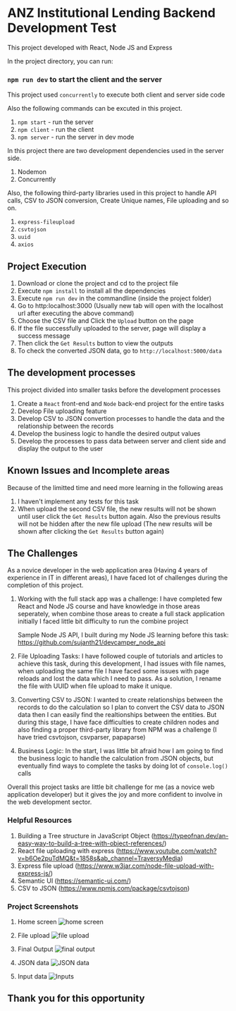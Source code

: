 # ANZ Institutional Lending Backend Development Test

This project developed with React, Node JS and Express

In the project directory, you can run:

### `npm run dev` to start the client and the server

This project used `concurrently` to execute both client and server side code

Also the following commands can be excuted in this project.

1. `npm start` - run the server
2. `npm client` - run the client
3. `npm server` - run the server in dev mode

In this project there are two development dependencies used in the server side.

1. Nodemon
2. Concurrently

Also, the following third-party libraries used in this project to handle API calls, CSV to JSON conversion, Create Unique names, File uploading and so on.

1. `express-fileupload`
2. `csvtojson`
3. `uuid`
4. `axios`

## Project Execution

1. Download or clone the project and cd to the project file
2. Execute `npm install` to install all the dependencies
3. Execute `npm run dev` in the commandline (inside the project folder)
4. Go to http:localhost:3000 (Usually new tab will open with the localhost url after executing the above command)
5. Choose the CSV file and Click the `Upload` button on the page
6. If the file successfully uploaded to the server, page will display a success message
7. Then click the `Get Results` button to view the outputs
8. To check the converted JSON data, go to `http://localhost:5000/data`

## The development processes

This project divided into smaller tasks before the development processes

1.  Create a `React` front-end and `Node` back-end project for the entire tasks
2.  Develop File uploading feature
3.  Develop CSV to JSON convertion processes to handle the data and the relationship between the records
4.  Develop the business logic to handle the desired output values
5.  Develop the processes to pass data between server and client side and display the output to the user

## Known Issues and Incomplete areas

Because of the limitted time and need more learning in the following areas

1. I haven't implement any tests for this task
2. When upload the second CSV file, the new results will not be shown until user click the `Get Results` button again. Also the previous results will not be hidden after the new file upload (The new results will be shown after clicking the `Get Results` button again)

## The Challenges

As a novice developer in the web application area (Having 4 years of experience in IT in different areas), I have faced lot of challenges during the completion of this project.

1. Working with the full stack app was a challenge:
   I have completed few React and Node JS course and have knowledge in those areas seperately, when combine those areas to create a full stack application initially I faced little bit difficulty to run the combine project

   Sample Node JS API, I built during my Node JS learning before this task:
   https://github.com/sujanth21/devcamper_node_api

2. File Uploading Tasks:
   I have followed couple of tutorials and articles to achieve this task, during this development, I had issues with file names, when uploading the same file I have faced some issues with page reloads and lost the data which I need to pass. As a solution, I rename the file with UUID when file upload to make it unique.

3. Converting CSV to JSON:
   I wanted to create relationships between the records to do the calculation so I plan to convert the CSV data to JSON data then I can easily find the realtionships between the entities.
   But during this stage, I have face difficulties to create children nodes and also finding a proper third-party library from NPM was a challenge (I have tried csvtojson, csvparser, papaparse)

4. Business Logic: In the start, I was little bit afraid how I am going to find the business logic to handle the calculation from JSON objects, but eventually find ways to complete the tasks by doing lot of `console.log()` calls

Overall this project tasks are little bit challenge for me (as a novice web application developer) but it gives the joy and more confident to involve in the web development sector.

### Helpful Resources

1. Building a Tree structure in JavaScript Object (https://typeofnan.dev/an-easy-way-to-build-a-tree-with-object-references/)
2. React file uploading with express (https://www.youtube.com/watch?v=b6Oe2puTdMQ&t=1858s&ab_channel=TraversyMedia)
3. Express file upload (https://www.w3jar.com/node-file-upload-with-express-js/)
4. Semantic UI (https://semantic-ui.com/)
5. CSV to JSON (https://www.npmjs.com/package/csvtojson)

### Project Screenshots

1. Home screen
   ![home screen](https://github.com/sujanth21/persistent_system_code_challenge/blob/master/client/public/screenshots/2.PNG)

2. File upload
   ![file upload](https://github.com/sujanth21/persistent_system_code_challenge/blob/master/client/public/screenshots/3.PNG)

3. Final Output
   ![final output](https://github.com/sujanth21/persistent_system_code_challenge/blob/master/client/public/screenshots/4.PNG)

4. JSON data
   ![JSON data](https://github.com/sujanth21/persistent_system_code_challenge/blob/master/client/public/screenshots/5.PNG)

5. Input data
   ![Inputs](https://github.com/sujanth21/persistent_system_code_challenge/blob/master/client/public/screenshots/input.PNG)

## Thank you for this opportunity
